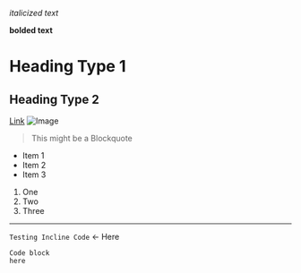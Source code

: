 *italicized text*

**bolded text**
# Heading Type 1
## Heading Type 2
[Link](https://youtube.com)
![Image](https://today.ucsd.edu/news_uploads/_social/img-primary-Geisel-UCSanDiego-ErikJepsen-090922.jpg)
> This might be a Blockquote

- Item 1
- Item 2
- Item 3
1. One
2. Two
3. Three
***
`Testing Incline Code` <- Here   
```
Code block
here
```

